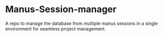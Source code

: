 # Manus-Session-manager
A repo to manage the database from multiple manus sessions in a single environment for seamless project management.
